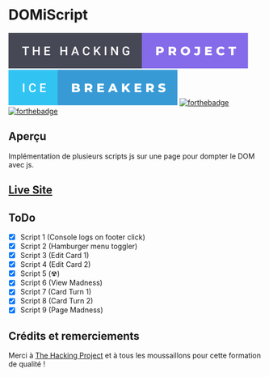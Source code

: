 # DOMiScript

[![forthebadge](./assets/badges/the-hacking-project-badge.svg)](https://forthebadge.com)
[![forthebadge](./assets/badges/ice-breakers-badge.svg)](https://forthebadge.com)
[![forthebadge](https://forthebadge.com/images/badges/built-with-love.svg)](https://forthebadge.com)
[![forthebadge](https://forthebadge.com/images/badges/made-with-javascript.svg)](https://forthebadge.com)

## Aperçu

Implémentation de plusieurs scripts js sur une page pour dompter le DOM avec js.

## [Live Site](https://beygs.github.io/JS_events/)

## ToDo

- [x] Script 1 (Console logs on footer click)
- [x] Script 2 (Hamburger menu toggler)
- [x] Script 3 (Edit Card 1)
- [x] Script 4 (Edit Card 2)
- [x] Script 5 (☢)
- [x] Script 6 (View Madness)
- [x] Script 7 (Card Turn 1)
- [x] Script 8 (Card Turn 2)
- [x] Script 9 (Page Madness)
 
## Crédits et remerciements

Merci à [The Hacking Project](https://www.thehackingproject.org/) et à tous les moussaillons pour cette formation de qualité !
